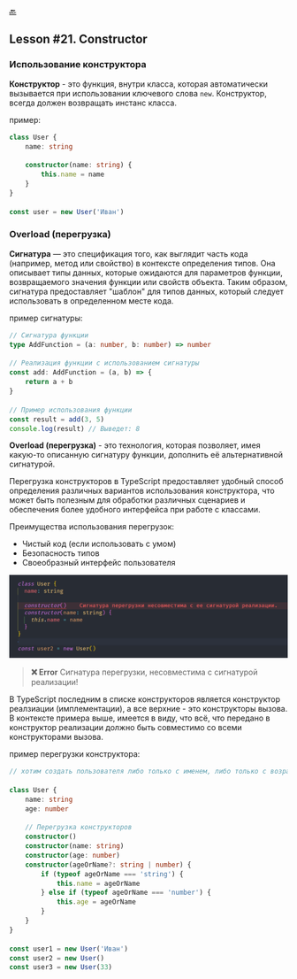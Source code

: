 [🔙](/README.md)

## Lesson #21. Constructor

### Использование конструктора

**Конструктор** - это функция, внутри класса, которая автоматически вызывается при использовании ключевого слова `new`. Конструктор, всегда должен возвращать инстанс класса.

пример:

```typescript
class User {
	name: string

	constructor(name: string) {
		this.name = name
	}
}

const user = new User('Иван')
```

### Overload (перегрузка)

**Сигнатура** — это спецификация того, как выглядит часть кода (например, метод или свойство) в контексте определения типов. Она описывает типы данных, которые ожидаются для параметров функции, возвращаемого значения функции или свойств объекта. Таким образом, сигнатура предоставляет "шаблон" для типов данных, который следует использовать в определенном месте кода.

пример сигнатуры:

```typescript
// Сигнатура функции
type AddFunction = (a: number, b: number) => number

// Реализация функции с использованием сигнатуры
const add: AddFunction = (a, b) => {
	return a + b
}

// Пример использования функции
const result = add(3, 5)
console.log(result) // Выведет: 8
```

**Overload (перегрузка)** - это технология, которая позволяет, имея какую-то описанную сигнатуру функции, дополнить её альтернативной сигнатурой.

Перегрузка конструкторов в TypeScript предоставляет удобный способ определения различных вариантов использования конструктора, что может быть полезным для обработки различных сценариев и обеспечения более удобного интерфейса при работе с классами.

Преимущества использования перегрузок:

- Чистый код (если использовать с умом)
- Безопасность типов
- Своеобразный интерфейс пользователя

![Alt text](images/img1.png)

> **❌ Error**
> Сигнатура перегрузки, несовместима с сигнатурой реализации!

В TypeScript последним в списке конструкторов является конструктор реалзиации (имплементации), а все верхние - это конструкторы вызова. В контексте примера выше, имеется в виду, что всё, что передано в конструктор реализации должно быть совместимо со всеми конструкторами вызова.

пример перегрузки конструктора:

```typescript
// хотим создать пользователя либо только с именем, либо только с возрастом, либо и с имененем и с возрастом

class User {
	name: string
	age: number

	// Перегрузка конструкторов
	constructor()
	constructor(name: string)
	constructor(age: number)
	constructor(ageOrName?: string | number) {
		if (typeof ageOrName === 'string') {
			this.name = ageOrName
		} else if (typeof ageOrName === 'number') {
			this.age = ageOrName
		}
	}
}

const user1 = new User('Иван')
const user2 = new User()
const user3 = new User(33)
```
